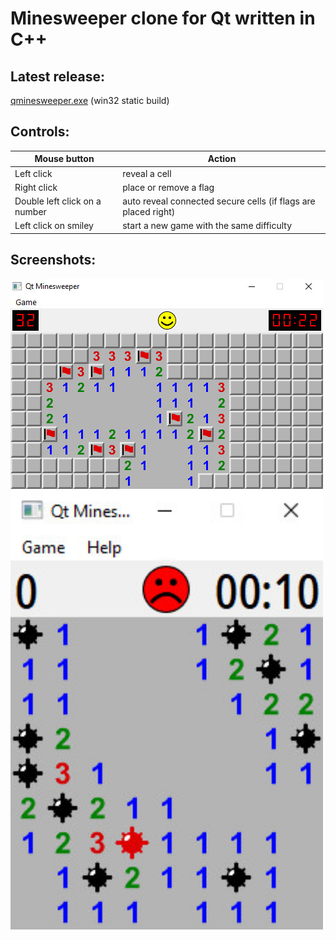 Minesweeper clone for Qt written in C++
=======================================

Latest release:
---------------
[qminesweeper.exe](https://github.com/q-g-j/qminesweeper/releases/download/latest/qminesweeper.exe) (win32 static build)

Controls:
---------

|Mouse button|Action|
|-----------|------|
|Left click|reveal a cell|
|Right click|place or remove a flag|
|Double left click on a number|auto reveal connected secure cells (if flags are placed right)|
|Left click on smiley|start a new game with the same difficulty|

Screenshots:
-----------

<img src="https://github.com/q-g-j/qminesweeper/raw/master/images/screenshots/screenshot.jpg" width="500">

<img src="https://github.com/q-g-j/qminesweeper/raw/master/images/screenshots/screenshot_lost.jpg" width="500">
